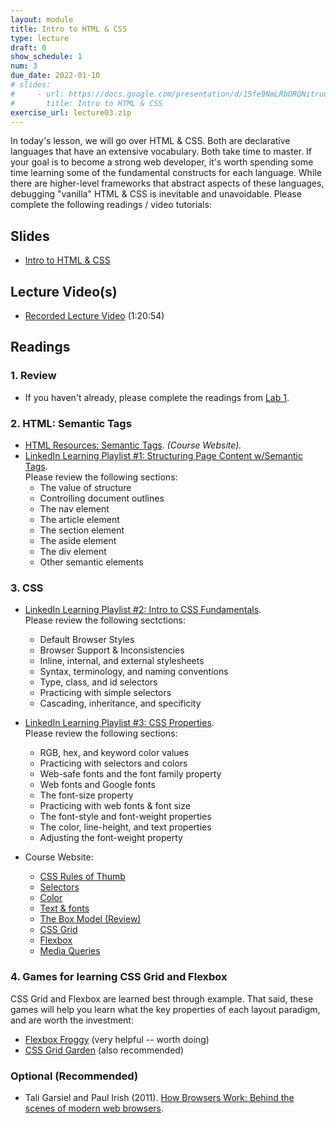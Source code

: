 ```yaml
---
layout: module
title: Intro to HTML & CSS
type: lecture
draft: 0
show_schedule: 1
num: 3
due_date: 2022-01-10
# slides:
#     - url: https://docs.google.com/presentation/d/15fe9NmLRbORQNitruuuigvOpyCpOI4H-zIYEglGCdhM/edit?usp=sharing
#       title: Intro to HTML & CSS
exercise_url: lecture03.zip
---
```


In today's lesson, we will go over HTML & CSS. Both are declarative languages that have an extensive vocabulary. Both take time to master.  If your goal is to become a strong web developer, it's worth spending some time learning some of the fundamental constructs for each language. While there are higher-level frameworks that abstract aspects of these languages, debugging "vanilla" HTML & CSS is inevitable and unavoidable. Please complete the following readings / video tutorials:

## Slides
* <a href="https://docs.google.com/presentation/d/15fe9NmLRbORQNitruuuigvOpyCpOI4H-zIYEglGCdhM/edit?usp=sharing" target="_blank">Intro to HTML & CSS</a>

## Lecture Video(s)
* <a href="https://northwestern.zoom.us/rec/share/IfHcTEJqk5c_83zZnrwTjLr5dsOT6e5G6W4VSehHlJlaXnl4mhoWz49fC0_w4Ycx.CdphdDGTfRXYOBij?startTime=1641839423000" target="_blank">Recorded Lecture Video</a> (1:20:54)

## Readings

### 1. Review
* If you haven't already, please complete the readings from [Lab 1](../assignments/lab01).

### 2. HTML: Semantic Tags
* [HTML Resources: Semantic Tags](../html-reference/semantic-tags). *(Course Website).*
* <a href="https://www.linkedin.com/learning-login/share?account=75814418&amp;forceAccount=false&amp;redirect=https%3A%2F%2Fwww.linkedin.com%2Flearning%2Fcollections%2F6619359376476033024%3Ftrk%3Dshare_collection_url%26shareId%3DLVaYGFqTTRuu2HfhVke8MQ%253D%253D" target="_blank">LinkedIn Learning Playlist #1: Structuring Page Content w/Semantic Tags</a>. <br>Please review the following sections:
    * The value of structure
    * Controlling document outlines
    * The nav element
    * The article element
    * The section element
    * The aside element
    * The div element
    * Other semantic elements

### 3. CSS

* <a href="https://www.linkedin.com/learning-login/share?account=75814418&forceAccount=false&redirect=https%3A%2F%2Fwww.linkedin.com%2Flearning%2Fcollections%2F6619359376505401344%3Ftrk%3Dshare_collection_url%26shareId%3DUK9tcbZySM29wzedgj0r3Q%253D%253D" target="_blank">LinkedIn Learning Playlist #2: Intro to CSS Fundamentals</a>.<br>Please review the following sectctions:
    * Default Browser Styles
    * Browser Support & Inconsistencies
    * Inline, internal, and external stylesheets
    * Syntax, terminology, and naming conventions
    * Type, class, and id selectors
    * Practicing with simple selectors
    * Cascading, inheritance, and specificity

* <a href="https://www.linkedin.com/learning-login/share?account=75814418&forceAccount=false&redirect=https%3A%2F%2Fwww.linkedin.com%2Flearning%2Fcollections%2F6619359376476041216%3Ftrk%3Dshare_collection_url%26shareId%3DCftoWEZ6RXCM20euMOy5FQ%253D%253D" target="_blank">LinkedIn Learning Playlist #3: CSS Properties</a>.<br>Please review the following sections:
    * RGB, hex, and keyword color values
    * Practicing with selectors and colors
    * Web-safe fonts and the font family property
    * Web fonts and Google fonts
    * The font-size property
    * Practicing with web fonts & font size
    * The font-style and font-weight properties
    * The color, line-height, and text properties
    * Adjusting the font-weight property

* Course Website:
    * [CSS Rules of Thumb](../css-reference/rules-of-thumb)
    * [Selectors](../css-reference/selectors)
    * [Color](../css-reference/color)
    * [Text &amp; fonts](../css-reference/fonts)
    * [The Box Model (Review)](../css-reference/box-model)
    * [CSS Grid](../css-reference/css-grid)
    * [Flexbox](../css-reference/flexbox)
    * [Media Queries](../css-reference/media-queries)

### 4. Games for learning CSS Grid and Flexbox
CSS Grid and Flexbox are learned best through example. That said, these games will help you learn what the key properties of each layout paradigm, and are worth the investment:
* <a href="https://flexboxfroggy.com/" target="_blank">Flexbox Froggy</a> (very helpful -- worth doing)
* <a href="https://cssgridgarden.com/" target="_blank">CSS Grid Garden</a> (also recommended)

### Optional (Recommended)
<ul class="readings">
    <li>
        Tali Garsiel and Paul Irish (2011). <a href="https://www.html5rocks.com/en/tutorials/internals/howbrowserswork/" target="_blank">How Browsers Work: Behind the scenes of modern web browsers</a>.
    </li> 
</ul>